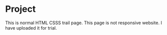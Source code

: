 # Project
This is normal HTML CSSS trail page.
This page is not responsive website.
I have uploaded it for trial.
